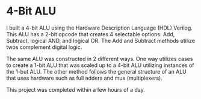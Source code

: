 # 4-Bit ALU

I built a 4-bit ALU using the Hardware Description Language (HDL) Verilog. This ALU has a 2-bit opcode that creates 4 selectable options: Add, Subtract, logical AND, and logical OR. The Add and Subtract methods utilize twos complement digital logic.

The same ALU was constructed in 2 different ways. One way utilizes cases to create a 1-bit ALU that was scaled up to a 4-bit ALU utilizing instances of the 1-but ALU. The other method follows the general structure of an ALU that uses hardware such as full adders and mux (multiplexers). 

This project was completed within a few hours of a day.
